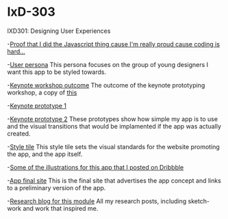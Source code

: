 # IxD-303
IXD301: Designing User Experiences

-[Proof that I did the Javascript thing cause I'm really proud cause coding is hard...](https://twitter.com/HannahLizSharp/status/829087025404006403)

-[User persona](http://hannahsharpblog.tumblr.com/post/160408188116/drizzzle-user-profile-while-talking-about-my-app)
This persona focuses on the group of young designers I want this app to be styled towards.

-[Keynote workshop outcome](https://www.dropbox.com/s/a5h80rfk6kjm7qo/TacoPrototype.m4v?dl=0)
The outcome of the keynote prototyping workshop, a copy of [this](https://capptivate.co/2014/11/23/goji/)

-[Keynote prototype 1](https://www.dropbox.com/s/54qdiptqlfen7hl/Drizzzle1.m4v?dl=0)

-[Keynote prototype 2](https://www.dropbox.com/s/iozp4h3raadqpgl/DrizzzlePrototype2.m4v?dl=0)
These prototypes show how simple my app is to use and the visual transitions that would be implamented if the app was actually created.

-[Style tile](http://hannahsharpblog.tumblr.com/post/160412020396/weather-app-style-tile-this-style-tile-shows-the)
This style tile sets the visual standards for the website promoting the app, and the app itself.

-[Some of the illustrations for this app that I posted on Dribbble](https://dribbble.com/HannahLizSharp/projects/494585-Weather-App)

-[App final site](_)
This is the final site that advertises the app concept and links to a preliminary version of the app.

-[Research blog for this module](http://hannahsharpblog.tumblr.com/search/ixd303)
All my research posts, including sketch-work and work that inspired me.
